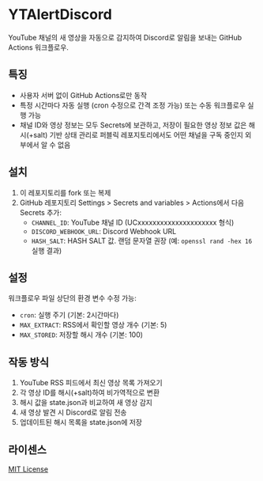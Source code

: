# YTAlertDiscord

YouTube 채널의 새 영상을 자동으로 감지하여 Discord로 알림을 보내는 GitHub Actions 워크플로우.

## 특징

- 사용자 서버 없이 GitHub Actions로만 동작
- 특정 시간마다 자동 실행 (cron 수정으로 간격 조정 가능) 또는 수동 워크플로우 실행 가능
- 채널 ID와 영상 정보는 모두 Secrets에 보관하고, 저장이 필요한 영상 정보 값은 해시(+salt) 기반 상태 관리로 퍼블릭 레포지토리에서도 어떤 채널을 구독 중인지 외부에서 알 수 없음

## 설치

1. 이 레포지토리를 fork 또는 복제
2. GitHub 레포지토리 Settings > Secrets and variables > Actions에서 다음 Secrets 추가:
   - `CHANNEL_ID`: YouTube 채널 ID (UCxxxxxxxxxxxxxxxxxxxxx 형식)
   - `DISCORD_WEBHOOK_URL`: Discord Webhook URL
   - `HASH_SALT`: HASH SALT 값. 랜덤 문자열 권장 (예: `openssl rand -hex 16` 실행 결과)

## 설정

워크플로우 파일 상단의 환경 변수 수정 가능:

- `cron`: 실행 주기 (기본: 2시간마다)
- `MAX_EXTRACT`: RSS에서 확인할 영상 개수 (기본: 5)
- `MAX_STORED`: 저장할 해시 개수 (기본: 100)

## 작동 방식

1. YouTube RSS 피드에서 최신 영상 목록 가져오기
2. 각 영상 ID를 해시(+salt)하여 비가역적으로 변환
3. 해시 값을 state.json과 비교하여 새 영상 감지
4. 새 영상 발견 시 Discord로 알림 전송
5. 업데이트된 해시 목록을 state.json에 저장

## 라이센스

[MIT License](/LICENSE)
